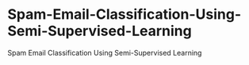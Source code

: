 # Spam-Email-Classification-Using-Semi-Supervised-Learning
Spam Email Classification Using Semi-Supervised Learning
